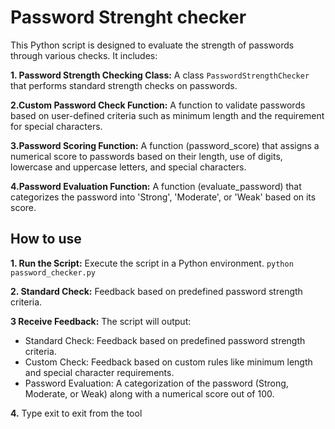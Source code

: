 
# Password Strenght checker 

This Python script is designed to evaluate the strength of passwords through various checks. It includes:

**1. Password Strength Checking Class:** A class `PasswordStrengthChecker` that performs standard strength checks on passwords.

**2.Custom Password Check Function:** A function to validate passwords based on user-defined criteria such as minimum length and the requirement for special characters.

**3.Password Scoring Function:** A function (password_score) that assigns a numerical score to passwords based on their length, use of digits, lowercase and uppercase letters, and special characters.

**4.Password Evaluation Function:** A function (evaluate_password) that categorizes the password into 'Strong', 'Moderate', or 'Weak' based on its score.




## How to use

**1. Run the Script:** Execute the script in a Python environment.
      ```python password_checker.py```
      

**2. Standard Check:** Feedback based on predefined password strength criteria.

**3 Receive Feedback:** The script will output:
   
   - Standard Check: Feedback based on predefined password strength criteria.
   - Custom Check: Feedback based on custom rules like minimum length and special character requirements.
   - Password Evaluation: A categorization of the password (Strong, Moderate, or Weak) along with a numerical score out of 100.

**4.** Type exit to exit from the tool 

